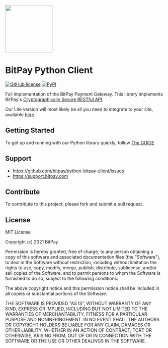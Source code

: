 <img src="https://bitpay.com/_nuxt/img/bitpay-logo-blue.1c0494b.svg" width="150">

# BitPay Python Client
[![GitHub license](https://img.shields.io/badge/license-MIT-blue.svg?style=flat-square)](https://raw.githubusercontent.com/bitpay/python-bitpay-client/master/LICENSE)
[![PyPI](https://img.shields.io/pypi/v/bitpay.svg?style=flat-square)](https://pypi.org/project/bitpay)

Full implementation of the BitPay Payment Gateway. This library implements BitPay's [Cryptographically Secure RESTful API](https://bitpay.com/api).

Our Lite version will most likely be all you need to integrate to your site, available [here](https://github.com/bitpay/python-bitpay-light-client)

## Getting Started

To get up and running with our Python library quickly, follow [The GUIDE](https://github.com/bitpay/python-bitpay-client/blob/master/GUIDE.md)

## Support

* https://github.com/bitpay/python-bitpay-client/issues
* https://support.bitpay.com

## Contribute

To contribute to this project, please fork and submit a pull request.

## License

MIT License

Copyright (c) 2021 BitPay

Permission is hereby granted, free of charge, to any person obtaining a copy
of this software and associated documentation files (the "Software"), to deal
in the Software without restriction, including without limitation the rights
to use, copy, modify, merge, publish, distribute, sublicense, and/or sell
copies of the Software, and to permit persons to whom the Software is
furnished to do so, subject to the following conditions:

The above copyright notice and this permission notice shall be included in all
copies or substantial portions of the Software.

THE SOFTWARE IS PROVIDED "AS IS", WITHOUT WARRANTY OF ANY KIND, EXPRESS OR
IMPLIED, INCLUDING BUT NOT LIMITED TO THE WARRANTIES OF MERCHANTABILITY,
FITNESS FOR A PARTICULAR PURPOSE AND NONINFRINGEMENT. IN NO EVENT SHALL THE
AUTHORS OR COPYRIGHT HOLDERS BE LIABLE FOR ANY CLAIM, DAMAGES OR OTHER
LIABILITY, WHETHER IN AN ACTION OF CONTRACT, TORT OR OTHERWISE, ARISING FROM,
OUT OF OR IN CONNECTION WITH THE SOFTWARE OR THE USE OR OTHER DEALINGS IN THE
SOFTWARE.
